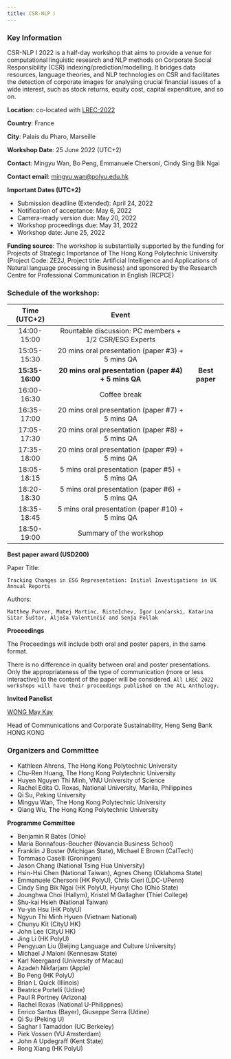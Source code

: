 ```yaml
---
title: CSR-NLP Ⅰ
---
```


### Key Information

CSR-NLP I 2022 is a half-day workshop that aims to provide a venue for computational linguistic research and NLP methods on Corporate Social Responsibility (CSR) indexing/prediction/modelling. It bridges data resources, language theories, and NLP technologies on CSR and facilitates the detection of corporate images for analysing crucial financial issues of a wide interest, such as stock returns, equity cost, capital expenditure, and so on.

**Location**: co-located with [LREC-2022](https://lrec2022.lrec-conf.org/en/)

**Country**: France

**City**: Palais du Pharo, Marseille

**Workshop Date**: 25 June 2022 (UTC+2)

**Contact**: Mingyu Wan, Bo Peng, Emmanuele Chersoni, Cindy Sing Bik Ngai

**Contact email**: mingyu.wan@polyu.edu.hk

**Important Dates (UTC+2)**
- Submission deadline (Extended): April 24, 2022 
- Notification of acceptance: May 6, 2022
- Camera-ready version due: May 20, 2022
- Workshop proceedings due: May 31, 2022
- Workshop date: June 25, 2022

**Funding source**: 
The workshop is substantially supported by the funding for Projects of Strategic Importance of The Hong Kong Polytechnic University (Project Code: ZE2J, Project title: Artificial Intelligence and Applications of Natural language processing in Business) and sponsored by the Research Centre for Professional Communication in English (RCPCE)

### Schedule of the workshop:


| Time   (UTC+2) | Event                                                  |            |
|:--------------:|:------------------------------------------------------:|:----------:|
| 14:00-15:00    | Rountable discussion: PC members + 1/2 CSR/ESG Experts |            |
| 15:05-15:30    | 20 mins oral presentation (paper #3) + 5 mins QA       |            |
| **15:35-16:00**    | **20 mins oral presentation (paper #4) + 5 mins QA** | **Best paper** |
| 16:00-16:30    | Coffee break                                           |            |
| 16:35-17:00    | 20 mins oral presentation (paper #7) + 5 mins QA       |            |
| 17:05-17:30    | 20 mins oral presentation (paper #8) + 5 mins QA       |            |
| 17:35-18:00    | 20 mins oral presentation (paper #9) + 5 mins QA       |            |
| 18:05-18:15    | 5 mins oral presentation (paper #5) + 5 mins QA        |            |
| 18:20-18:30    | 5 mins oral presentation (paper #6) + 5 mins QA        |            |
| 18:35-18:45    | 5 mins oral presentation (paper #10) + 5 mins QA       |            |
| 18:50-19:00    | Summary of the workshop                                |            |


**Best paper award (USD200)**

Paper Title: 

```Tracking Changes in ESG Representation: Initial Investigations in UK Annual Reports```

Authors: 

```Matthew Purver, Matej Martinc, RisteIchev, Igor Lončarski, Katarina Sitar Šuštar, Aljoša Valentinčič and Senja Pollak```

**Proceedings**

The Proceedings will include both oral and poster papers, in the same format.

There is no difference in quality between oral and poster presentations. Only the appropriateness of the type of communication (more or less interactive) to the content of the paper will be considered. ```All LREC 2022 workshops will have their proceedings published on the ACL Anthology.```

**Invited Panelist**

[WONG May Kay](https://www.hangseng.com/en-hk/about-us/directors-organisation/senior-management/)

Head of Communications and Corporate Sustainability, Heng Seng Bank HONG KONG

### Organizers and Committee
- Kathleen Ahrens, The Hong Kong Polytechnic University
- Chu-Ren Huang, The Hong Kong Polytechnic University
- Huyen Nguyen Thi Minh, VNU University of Science
- Rachel Edita O. Roxas, National University, Manila, Philippines
- Qi Su, Peking University
- Mingyu Wan, The Hong Kong Polytechnic University
- Qiang Wu, The Hong Kong Polytechnic University

**Programme Committee**

- Benjamin R Bates (Ohio)
- Maria Bonnafous-Boucher (Novancia Business School)
- Franklin J Boster (Michigan State), Michael E Brown (CalTech)
- Tommaso Caselli (Groningen)
- Jason Chang (National Tsing Hua University)
- Hsin-Hsi Chen (National Taiwan), Agnes Cheng (Oklahoma State)
- Emmanuele Chersoni (HK PolyU), Chris Cieri (LDC-UPenn)
- Cindy Sing Bik Ngai (HK PolyU), Hyunyi Cho (Ohio State)
- Jounghwa Choi (Hallym), Kristel M Gallagher (Thiel College)
- Shu-kai Hsieh (National Taiwan)
- Yu-yin Hsu (HK PolyU)
- Ngyun Thi Minh Hyuen (Vietnam National)
- Chunyu Kit (CityU HK)
- John Lee (CityU HK)
- Jing Li (HK PolyU)
- Pengyuan Liu (Beijing Language and Culture University)
- Michael J Maloni (Kennesaw State)
- Karl Neergaard (University of Macau)
- Azadeh Nikfarjam (Apple)
- Bo Peng (HK PolyU)
- Brian L Quick (Illinois)
- Beatrice Portelli (Udine)
- Paul R Portney (Arizona)
- Rachel Roxas (National U-Philippnes)
- Enrico Santus (Bayer), Giuseppe Serra (Udine)
- Qi Su (Peking U)
- Saghar I Tamaddon (UC Berkeley)
- Piek Vossen (VU Amsterdam)
- John A Updegraff (Kent State)
- Rong Xiang (HK PolyU)
